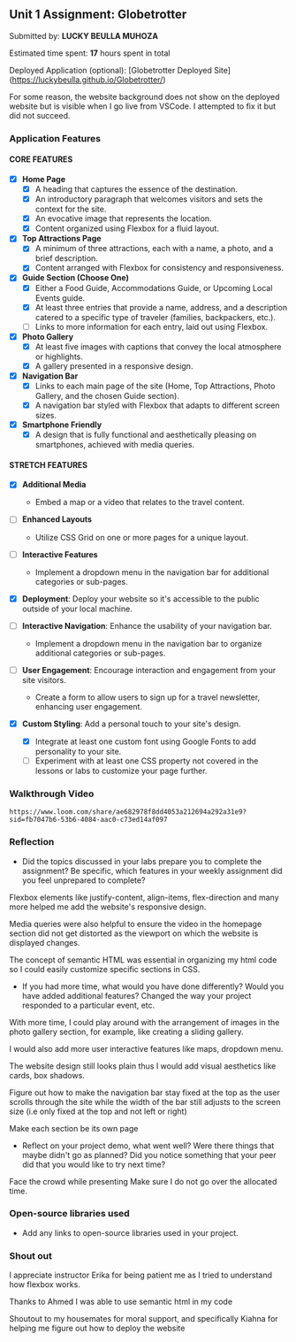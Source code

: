 ## Unit 1 Assignment: Globetrotter

Submitted by: **LUCKY BEULLA MUHOZA**

Estimated time spent: **17** hours spent in total

Deployed Application (optional): [Globetrotter Deployed Site]
(https://luckybeulla.github.io/Globetrotter/)

For some reason, the website background does not show on the deployed website but is visible when I go live from VSCode. I attempted to fix it but did not succeed. 



### Application Features

#### CORE FEATURES

- [X] **Home Page**
  - [X] A heading that captures the essence of the destination.
  - [X] An introductory paragraph that welcomes visitors and sets the context for the site.
  - [X] An evocative image that represents the location.
  - [X] Content organized using Flexbox for a fluid layout.

- [X] **Top Attractions Page**
  - [X] A minimum of three attractions, each with a name, a photo, and a brief description.
  - [X] Content arranged with Flexbox for consistency and responsiveness.

- [X] **Guide Section (Choose One)**
  - [X] Either a Food Guide, Accommodations Guide, or Upcoming Local Events guide.
  - [X] At least three entries that provide a name, address, and a description catered to a specific type of traveler (families, backpackers, etc.).
  - [ ] Links to more information for each entry, laid out using Flexbox.

- [X] **Photo Gallery**
  - [X] At least five images with captions that convey the local atmosphere or highlights.
  - [X] A gallery presented in a responsive design.

- [X] **Navigation Bar**
  - [X] Links to each main page of the site (Home, Top Attractions, Photo Gallery, and the chosen Guide section).
  - [X] A navigation bar styled with Flexbox that adapts to different screen sizes.  

- [X] **Smartphone Friendly**
  - [X] A design that is fully functional and aesthetically pleasing on smartphones, achieved with media queries.

#### STRETCH FEATURES

- [X] **Additional Media**
  - Embed a map or a video that relates to the travel content.

- [ ] **Enhanced Layouts**
  - Utilize CSS Grid on one or more pages for a unique layout.

- [ ] **Interactive Features**
  - Implement a dropdown menu in the navigation bar for additional categories or sub-pages.

- [X] **Deployment**: Deploy your website so it's accessible to the public outside of your local machine. 

- [ ] **Interactive Navigation**: Enhance the usability of your navigation bar.
  - Implement a dropdown menu in the navigation bar to organize additional categories or sub-pages.

- [ ] **User Engagement**: Encourage interaction and engagement from your site visitors.
  - Create a form to allow users to sign up for a travel newsletter, enhancing user engagement.

- [X] **Custom Styling**: Add a personal touch to your site's design.
  - [X] Integrate at least one custom font using Google Fonts to add personality to your site.
  - [ ] Experiment with at least one CSS property not covered in the lessons or labs to customize your page further.

### Walkthrough Video

`https://www.loom.com/share/ae682978f8dd4053a212694a292a31e9?sid=fb7047b6-53b6-4084-aac0-c73ed14af097`

### Reflection

* Did the topics discussed in your labs prepare you to complete the assignment? Be specific, which features in your weekly assignment did you feel unprepared to complete?

Flexbox elements like justify-content, align-items, flex-direction and many more helped me add the website's responsive design. 

Media queries were also helpful to ensure the video in the homepage section did not get distorted as the viewport on which the website is displayed changes.

The concept of semantic HTML was essential in organizing my html code so I could easily customize specific sections in CSS.

* If you had more time, what would you have done differently? Would you have added additional features? Changed the way your project responded to a particular event, etc.

With more time, I could play around with the arrangement of images in the photo gallery section, for example, like creating a sliding gallery.

I would also add more user interactive features like maps, dropdown menu.

The website design still looks plain thus I would add visual aesthetics like cards, box shadows.

Figure out how to make the navigation bar stay fixed at the top as the user scrolls through the site while the width of the bar still adjusts to the screen size (i.e only fixed at the top and not left or right)

Make each section be its own page


* Reflect on your project demo, what went well? Were there things that maybe didn't go as planned? Did you notice something that your peer did that you would like to try next time?

Face the crowd while presenting
Make sure I do not go over the allocated time.

### Open-source libraries used

- Add any links to open-source libraries used in your project.

### Shout out

I appreciate instructor Erika for being patient me as I tried to understand how flexbox works. 

Thanks to Ahmed I was able to use semantic html in my code

Shoutout to my housemates for moral support, and specifically Kiahna for helping me figure out how to deploy the website



